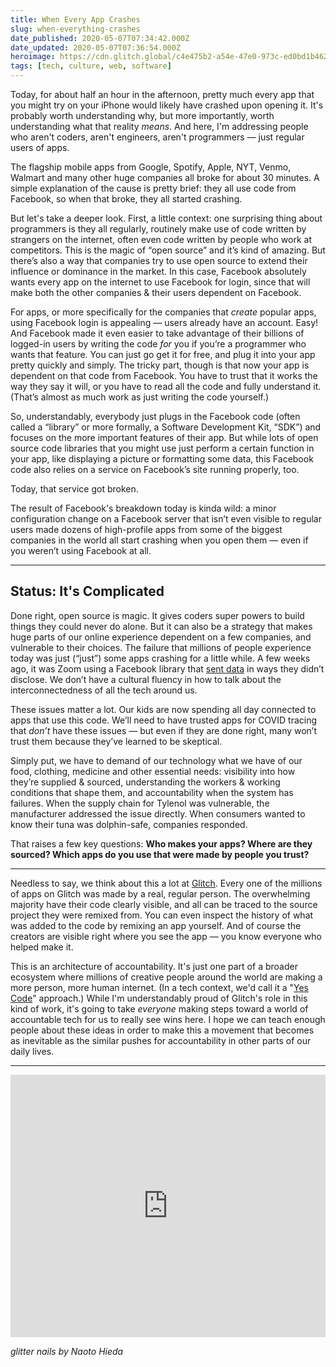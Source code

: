 ```yaml
---
title: When Every App Crashes
slug: when-everything-crashes
date_published: 2020-05-07T07:34:42.000Z
date_updated: 2020-05-07T07:36:54.000Z
heroimage: https://cdn.glitch.global/c4e475b2-a54e-47e0-973c-ed0bd1b46262/lego-flats.jpeg?v=1669583630904
tags: [tech, culture, web, software]
---
```


Today, for about half an hour in the afternoon, pretty much every app that you might try on your iPhone would likely have crashed upon opening it. It's probably worth understanding why, but more importantly, worth understanding what that reality *means*. And here, I'm addressing people who aren't coders, aren't engineers, aren't programmers — just regular users of apps.

The flagship mobile apps from Google, Spotify, Apple, NYT, Venmo, Walmart and many other huge companies all broke for about 30 minutes. A simple explanation of the cause is pretty brief: they all use code from Facebook, so when that broke, they all started crashing.

But let's take a deeper look. First, a little context: one surprising thing about programmers is they all regularly, routinely make use of code written by strangers on the internet, often even code written by people who work at competitors. This is the magic of “open source” and it’s kind of amazing. But there’s also a way that companies try to use open source to extend their influence or dominance in the market. In this case, Facebook absolutely wants every app on the internet to use Facebook for login, since that will make both the other companies & their users dependent on Facebook.

For apps, or more specifically for the companies that *create* popular apps, using Facebook login is appealing — users already have an account. Easy! And Facebook made it even easier to take advantage of their billions of logged-in users by writing the code *for* you if you’re a programmer who wants that feature. You can just go get it for free, and plug it into your app pretty quickly and simply. The tricky part, though is that now your app is dependent on that code from Facebook. You have to trust that it works the way they say it will, or you have to read all the code and fully understand it. (That’s almost as much work as just writing the code yourself.) 

So, understandably, everybody just plugs in the Facebook code (often called a “library” or more formally, a Software Development Kit, “SDK”) and focuses on the more important features of their app. But while lots of open source code libraries that you might use just perform a certain function in your app, like displaying a picture or formatting some data, this Facebook code also relies on a service on Facebook’s site running properly, too.

Today, that service got broken.

The result of Facebook's breakdown today is kinda wild: a minor configuration change on a Facebook server that isn’t even visible to regular users made dozens of high-profile apps from some of the biggest companies in the world all start crashing when you open them — even if you weren’t using Facebook at all.

---

## Status: It's Complicated

Done right, open source is magic. It gives coders super powers to build things they could never do alone. But it can also be a strategy that makes huge parts of our online experience dependent on a few companies, and vulnerable to their choices. The failure that millions of people experience today was just (“just”) some apps crashing for a little while. A few weeks ago, it was Zoom using a Facebook library that [sent data](https://www.vice.com/en_us/article/z3b745/zoom-removes-code-that-sends-data-to-facebook) in ways they didn’t disclose. We don’t have a cultural fluency in how to talk about the interconnectedness of all the tech around us.

These issues matter a lot. Our kids are now spending all day connected to apps that use this code. We’ll need to have trusted apps for COVID tracing that *don’t* have these issues — but even if they are done right, many won’t trust them because they’ve learned to be skeptical.

Simply put, we have to demand of our technology what we have of our food, clothing, medicine and other essential needs: visibility into how they’re supplied & sourced, understanding the workers & working conditions that shape them, and accountability when the system has failures. When the supply chain for Tylenol was vulnerable, the manufacturer addressed the issue directly. When consumers wanted to know their tuna was dolphin-safe, companies responded.

That raises a few key questions: **Who makes your apps? Where are they sourced? Which apps do you use that were made by people you trust?**

---

Needless to say, we think about this a lot at [Glitch](https://glitch.com/). Every one of the millions of apps on Glitch was made by a real, regular person. The overwhelming majority have their code clearly visible, and all can be traced to the source project they were remixed from. You can even inspect the history of what was added to the code by remixing an app yourself. And of course the creators are visible right where you see the app — you know everyone who helped make it.

This is an architecture of accountability. It's just one part of a broader ecosystem where millions of creative people around the world are making a more person, more human internet. (In a tech context, we'd call it a "[Yes Code](https://www.linkedin.com/pulse/code-great-heres-why-we-need-yes-anil-dash/)" approach.) While I'm understandably proud of Glitch's role in this kind of work, it's going to take *everyone* making steps toward a world of accountable tech for us to really see wins here. I hope we can teach enough people about these ideas in order to make this a movement that becomes as inevitable as the similar pushes for accountability in other parts of our daily lives.

---

<div class="glitch-embed-wrap" style="height: 420px; width: 100%;">
  <iframe
    src="https://glitch.com/embed/#!/embed/glitter-nails?path=README.md&previewSize=100"
    title="glitter-nails on Glitch"
    allow="geolocation; microphone; camera; midi; vr; encrypted-media"
    style="height: 100%; width: 100%; border: 0;">
  </iframe>
</div>

*glitter nails by Naoto Hieda*
